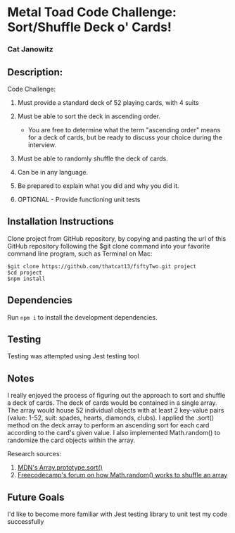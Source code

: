 # Metal Toad Code Challenge: Sort/Shuffle Deck o' Cards!
### Cat Janowitz

## Description:

Code Challenge:

1. Must provide a standard deck of 52 playing cards, with 4 suits

2. Must be able to sort the deck in ascending order.

    * You are free to determine what the term "ascending order" means for a deck of cards, but be ready to discuss your choice during the interview.

3. Must be able to randomly shuffle the deck of cards.

4. Can be in any language.

5. Be prepared to explain what you did and why you did it.

6. OPTIONAL - Provide functioning unit tests

## Installation Instructions

Clone project from GitHub repository, by copying and pasting the url of this GitHub repository following the $git clone command into your favorite command line program, such as Terminal on Mac:
```
$git clone https://github.com/thatcat13/fiftyTwo.git project
$cd project
$npm install
```

## Dependencies

Run `npm i` to install the development dependencies.


## Testing
Testing was attempted using Jest testing tool

## Notes
I really enjoyed the process of figuring out the approach to sort and shuffle a deck of cards. The deck of cards would be contained in a single array. The array would house 52 individual objects with at least 2 key-value pairs (value: 1-52, suit: spades, hearts, diamonds, clubs). I applied the .sort() method on the deck array to perform an ascending sort for each card according to the card's given value. I also implemented Math.random() to randomize the card objects within the array.

Research sources:
1. [MDN's Array.prototype.sort()](https://developer.mozilla.org/en-US/docs/Web/JavaScript/Reference/Global_Objects/Array/sort)
2. [Freecodecamp's forum on how Math.random() works to shuffle an array](https://forum.freecodecamp.org/t/how-does-math-random-work-to-sort-an-array/151540)

## Future Goals
I'd like to become more familiar with Jest testing library to unit test my code successfully
